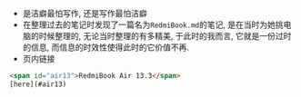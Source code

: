 - 是洁癖最怕写作, 还是写作最怕洁癖
- 在整理过去的笔记时发现了一篇名为`RedmiBook.md`的笔记, 是在当时为她挑电脑的时候整理的, 无论当时整理的有多精美, 于此时的我而言, 它就是一份过时的信息, 而信息的时效性使得此时的它价值不再.
- 页内链接
```html
<span id="air13">RedmiBook Air 13.3</span>
[here](#air13)
```
